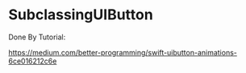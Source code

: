 # SubclassingUIButton
 Done By Tutorial:
 
 https://medium.com/better-programming/swift-uibutton-animations-6ce016212c6e

